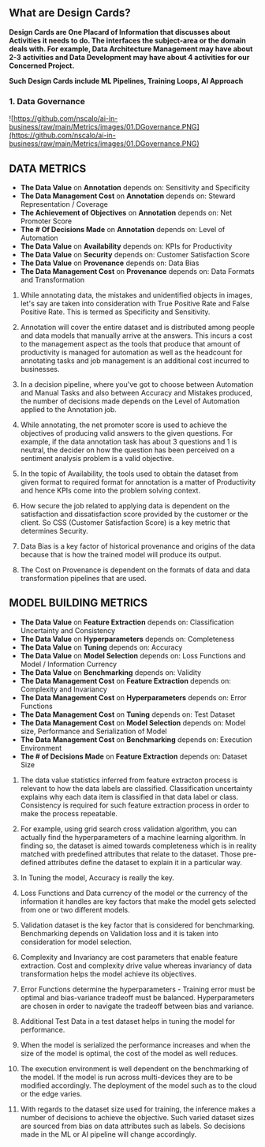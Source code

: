 ## What are Design Cards?

**Design Cards are One Placard of Information that discusses about Activities it needs to do. The interfaces the subject-area or the domain deals with. For example, Data Architecture Management may have about 2-3 activities and Data Development may have about 4 activities for our Concerned Project.**

**Such Design Cards include ML Pipelines, Training Loops, AI Approach**

### 1. Data Governance

![https://github.com/nscalo/ai-in-business/raw/main/Metrics/images/01.DGovernance.PNG](https://github.com/nscalo/ai-in-business/raw/main/Metrics/images/01.DGovernance.PNG)

DATA METRICS
------------

- **The Data Value** on **Annotation** depends on: Sensitivity and Specificity
- **The Data Management Cost** on **Annotation** depends on: Steward Representation / Coverage
- **The Achievement of Objectives** on **Annotation** depends on: Net Promoter Score
- **The # Of Decisions Made** on **Annotation** depends on: Level of Automation
- **The Data Value** on **Availability** depends on: KPIs for Productivity
- **The Data Value** on **Security** depends on: Customer Satisfaction Score
- **The Data Value** on **Provenance** depends on: Data Bias
- **The Data Management Cost** on **Provenance** depends on: Data Formats and Transformation

1. While annotating data, the mistakes and unidentified objects in images, let's say are taken into consideration with True Positive Rate and False Positive Rate. This is termed as Specificity and Sensitivity. 

2. Annotation will cover the entire dataset and is distributed among people and data models that manually arrive at the answers. This incurs a cost to the management aspect as the tools that produce that amount of productivity is managed for automation as well as the headcount for annotating tasks and job management is an additional cost incurred to businesses. 

3. In a decision pipeline, where you've got to choose between Automation and Manual Tasks and also between Accuracy and Mistakes produced, the number of decisions made depends on the Level of Automation applied to the Annotation job.

4. While annotating, the net promoter score is used to achieve the objectives of producing valid answers to the given questions. For example, if the data annotation task has about 3 questions and 1 is neutral, the decider on how the question has been perceived on a sentiment analysis problem is a valid objective. 

5. In the topic of Availability, the tools used to obtain the dataset from given format to required format for annotation is a matter of Productivity and hence KPIs come into the problem solving context. 

6. How secure the job related to applying data is dependent on the satisfaction and dissatisfaction score provided by the customer or the client. So CSS (Customer Satisfaction Score) is a key metric that determines Security.

7. Data Bias is a key factor of historical provenance and origins of the data because that is how the trained model will produce its output. 

8. The Cost on Provenance is dependent on the formats of data and data transformation pipelines that are used. 

MODEL BUILDING METRICS
----------------------

- **The Data Value** on **Feature Extraction** depends on: Classification Uncertainty and Consistency
- **The Data Value** on **Hyperparameters** depends on: Completeness
- **The Data Value** on **Tuning** depends on: Accuracy
- **The Data Value** on **Model Selection** depends on: Loss Functions and Model / Information Currency
- **The Data Value** on **Benchmarking** depends on: Validity
- **The Data Management Cost** on **Feature Extraction** depends on: Complexity and Invariancy
- **The Data Management Cost** on **Hyperparameters** depends on: Error Functions
- **The Data Management Cost** on **Tuning** depends on: Test Dataset
- **The Data Management Cost** on **Model Selection** depends on: Model size, Performance and Serialization of Model
- **The Data Management Cost** on **Benchmarking** depends on: Execution Environment
- **The # of Decisions Made** on **Feature Extraction** depends on: Dataset Size

1. The data value statistics inferred from feature extracton process is relevant to how the data labels are classified. Classification uncertainty explains why each data item is classified in that data label or class. Consistency is required for such feature extraction process in order to make the process repeatable. 

2. For example, using grid search cross validation algorithm, you can actually find the hyperparameters of a machine learning algorithm. In finding so, the dataset is aimed towards completeness which is in reality matched with predefined attributes that relate to the dataset. Those pre-defined attributes define the dataset to explain it in a particular way. 

3. In Tuning the model, Accuracy is really the key. 

4. Loss Functions and Data currency of the model or the currency of the information it handles are key factors that make the model gets selected from one or two different models. 

5. Validation dataset is the key factor that is considered for benchmarking. Benchmarking depends on Validation loss and it is taken into consideration for model selection.

6. Complexity and Invariancy are cost parameters that enable feature extraction. Cost and complexity drive value whereas invariancy of data transformation helps the model achieve its objectives. 

7. Error Functions determine the hyperparameters - Training error must be optimal and bias-variance tradeoff must be balanced. Hyperparameters are chosen in order to navigate the tradeoff between bias and variance. 

8. Additional Test Data in a test dataset helps in tuning the model for performance. 

9. When the model is serialized the performance increases and when the size of the model is optimal, the cost of the model as well reduces. 

10. The execution environment is well dependent on the benchmarking of the model. If the model is run across multi-devices they are to be modified accordingly. The deployment of the model such as to the cloud or the edge varies. 

11. With regards to the dataset size used for training, the inference makes a number of decisions to achieve the objective. Such varied dataset sizes are sourced from bias on data attributes such as labels. So decisions made in the ML or AI pipeline will change accordingly. 


